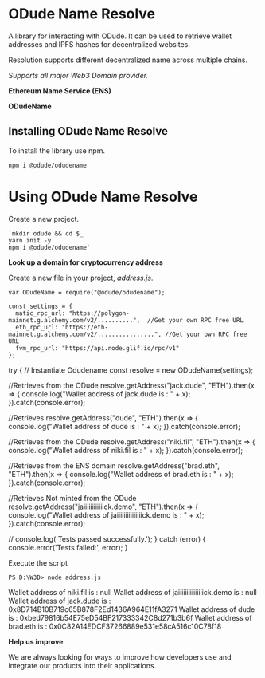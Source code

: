 # ODude Name Resolve
A library for interacting with ODude. It can be used to retrieve wallet addresses and IPFS hashes for decentralized websites.

Resolution supports different decentralized name across multiple chains.

*Supports all major Web3 Domain provider.*

**Ethereum Name Service (ENS)**

**ODudeName**

## Installing ODude Name Resolve
To install the library use npm.

`npm i @odude/odudename`

# Using ODude Name Resolve

Create a new project.

    `mkdir odude && cd $_
    yarn init -y
    npm i @odude/odudename`
	
**Look up a domain for cryptocurrency address**

Create a new file in your project, *address.js*.

    var ODudeName = require("@odude/odudename");
    
    const settings = {
      matic_rpc_url: "https://polygon-mainnet.g.alchemy.com/v2/..........",  //Get your own RPC free URL
      eth_rpc_url: "https://eth-mainnet.g.alchemy.com/v2/................", //Get your own RPC free URL
      fvm_rpc_url: "https://api.node.glif.io/rpc/v1"
    };
    
try {
  // Instantiate Odudename
  const resolve = new ODudeName(settings);

  
  //Retrieves from the ODude
resolve.getAddress("jack.dude", "ETH").then(x => {
  console.log("Wallet address of jack.dude is : " + x);
}).catch(console.error);

  //Retrieves
  resolve.getAddress("dude", "ETH").then(x => {
    console.log("Wallet address of dude is : " + x);
  }).catch(console.error);
  
  

//Retrieves from the ODude
resolve.getAddress("niki.fil", "ETH").then(x => {
  console.log("Wallet address of niki.fil is : " + x);
}).catch(console.error);



//Retrieves from the ENS domain
resolve.getAddress("brad.eth", "ETH").then(x => {
  console.log("Wallet address of brad.eth is : " + x);
}).catch(console.error);



//Retrieves Not minted from the ODude
resolve.getAddress("jaiiiiiiiiiiiick.demo", "ETH").then(x => {
  console.log("Wallet address of jaiiiiiiiiiiiiiiick.demo is : " + x);
}).catch(console.error);


 // console.log('Tests passed successfully.');
} catch (error) {
  console.error('Tests failed:', error);
}
	

Execute the script

    PS D:\W3D> node address.js
Wallet address of niki.fil is : null
Wallet address of jaiiiiiiiiiiiiiiick.demo is : null
Wallet address of jack.dude is : 0x8D714B10B719c65B878F2Ed1436A964E11fA3271
Wallet address of dude is : 0xbed79816b54E75eD54BF217333342C8d271b3b6f
Wallet address of brad.eth is : 0x0C82A14EDCF37266889e531e58cA516c10C78f18


**Help us improve**

We are always looking for ways to improve how developers use and integrate our products into their applications. 
